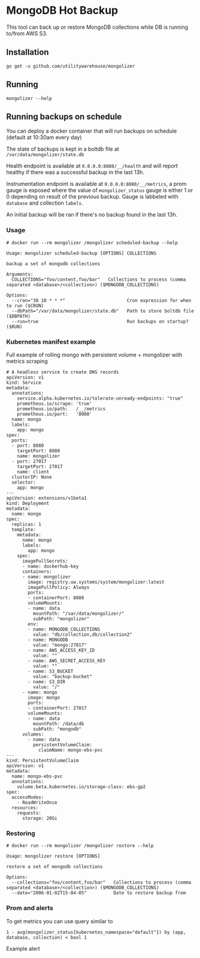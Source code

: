 # MongoDB Hot Backup

This tool can back up or restore MongoDB collections while DB is running to/from AWS S3.

## Installation
```
go get -u github.com/utilitywarehouse/mongolizer
```
## Running
```
mongolizer --help
```

## Running backups on schedule

You can deploy a docker container that will run backups on schedule (default at 10:30am every day)

The state of backups is kept in a boltdb file at `/var/data/mongolizer/state.db`

Health endpoint is available at `0.0.0.0:8080/__/health` and will report healthy if there was a successful backup in the last 13h.

Instrumentation endpoint is available at `0.0.0.0:8080/__/metrics`, a prom gauge is exposed where the value of `mongolizer_status` gauge is either 1 or 0 depending on result of the previous backup. Gauge is labbeled with `database` and collection `labels`.

An initial backup will be ran if there's no backup found in the last 13h.

### Usage

```
# docker run --rm mongolizer /mongolizer scheduled-backup --help

Usage: mongolizer scheduled-backup [OPTIONS] COLLECTIONS

backup a set of mongodb collections

Arguments:
  COLLECTIONS="foo/content,foo/bar"   Collections to process (comma separated <database>/<collection>) ($MONGODB_COLLECTIONS)

Options:
  --cron="30 10 * * *"                       Cron expression for when to run ($CRON)
  --dbPath="/var/data/mongolizer/state.db"   Path to store boltdb file ($DBPATH)
  --run=true                                 Run backups on startup? ($RUN)
```

### Kubernetes manifest example

Full example of rolling mongo with persistent volume + mongolizer with metrics scraping

```
# A headless service to create DNS records
apiVersion: v1
kind: Service
metadata:
  annotations:
    service.alpha.kubernetes.io/tolerate-unready-endpoints: "true"
    prometheus.io/scrape: 'true'
    prometheus.io/path:   /__/metrics
    prometheus.io/port:   '8080'
  name: mongo
  labels:
    app: mongo
spec:
  ports:
  - port: 8080
    targetPort: 8080
    name: mongolizer
  - port: 27017
    targetPort: 27017
    name: client
  clusterIP: None
  selector:
    app: mongo
---
apiVersion: extensions/v1beta1
kind: Deployment
metadata:
  name: mongo
spec:
  replicas: 1
  template:
    metadata:
      name: mongo
      labels:
        app: mongo
    spec:
      imagePullSecrets:
      - name: dockerhub-key
      containers:
      - name: mongolizer
        image: registry.uw.systems/system/mongolizer:latest
        imagePullPolicy: Always
        ports:
        - containerPort: 8080
        volumeMounts:
        - name: data
          mountPath: "/var/data/mongolizer/"
          subPath: "mongolizer"
        env:
        - name: MONGODB_COLLECTIONS
          value: "db/collection,db/collection2"
        - name: MONGODB
          value: "mongo:27017"
        - name: AWS_ACCESS_KEY_ID
          value: ""
        - name: AWS_SECRET_ACCESS_KEY
          value: ""
        - name: S3_BUCKET
          value: "backup-bucket"
        - name: S3_DIR
          value: "/"
      - name: mongo
        image: mongo
        ports:
        - containerPort: 27017
        volumeMounts:
        - name: data
          mountPath: /data/db
          subPath: "mongodb"
      volumes:
        - name: data
          persistentVolumeClaim:
            claimName: mongo-ebs-pvc
---
kind: PersistentVolumeClaim
apiVersion: v1
metadata:
  name: mongo-ebs-pvc
  annotations:
    volume.beta.kubernetes.io/storage-class: ebs-gp2
spec:
  accessModes:
    - ReadWriteOnce
  resources:
    requests:
      storage: 20Gi

```
### Restoring

```
# docker run --rm mongolizer /mongolizer restore --help

Usage: mongolizer restore [OPTIONS]

restore a set of mongodb collections

Options:
  --collections="foo/content,foo/bar"   Collections to process (comma separated <database>/<collection>) ($MONGODB_COLLECTIONS)
  --date="2006-01-02T15-04-05"          Date to restore backup from
```

### Prom and alerts

To get metrics you can use query similar to

```
1 - avg(mongolizer_status{kubernetes_namespace="default"}) by (app, database, collection) < bool 1
```

Example alert

```
```